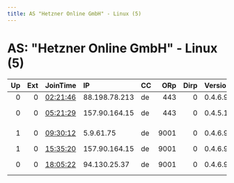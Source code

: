 ```yaml
---
title: AS "Hetzner Online GmbH" - Linux (5)
---
```


# AS: "Hetzner Online GmbH" - Linux (5)

|   Up |   Ext | JoinTime                                                                                              | IP            | CC   |   ORp |   Dirp | Version   | Contact                   | Nickname        |   eFamMembers |
|-----:|------:|:------------------------------------------------------------------------------------------------------|:--------------|:-----|------:|-------:|:----------|:--------------------------|:----------------|--------------:|
|    0 |     0 | [02:21:46](https://nusenu.github.io/OrNetStats/w/relay/E8A7CEAA958AD06F4B8568BD703442B0546E36FE.html) | 88.198.78.213 | de   |   443 |      0 | 0.4.6.9   | None                      | TheBlackRelay   |             1 |
|    0 |     0 | [05:21:29](https://nusenu.github.io/OrNetStats/w/relay/EB06C32CE0A69F78D46B27BE430CD67FE5CB5870.html) | 157.90.164.15 | de   |   443 |      0 | 0.4.5.10  | Random Person crgamesdisc | ReinRausWasnNun |             1 |
|    1 |     0 | [09:30:12](https://nusenu.github.io/OrNetStats/w/relay/2E3B99D3FE75317E9B8BA4328D55909FD0B6CE2E.html) | 5.9.61.75     | de   |  9001 |      0 | 0.4.6.9   | none/of/your/business at  | 1984            |             1 |
|    1 |     0 | [15:35:20](https://nusenu.github.io/OrNetStats/w/relay/E75084D7585D2141DE2B3ED5657D8E207A86DC5C.html) | 157.90.164.15 | de   |  9001 |      0 | 0.4.6.9   | None                      | ReinRausWasNun  |             1 |
|    0 |     0 | [18:05:22](https://nusenu.github.io/OrNetStats/w/relay/56D4D8C79EA3B535ABD265EA901CA22D209ED63E.html) | 94.130.25.37  | de   |  9001 |      0 | 0.4.6.9   | IzumiRelay at protonmail  | Kenji           |             4 |
